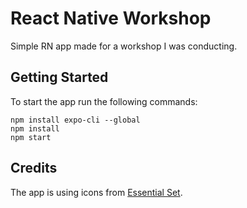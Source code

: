 # React Native Workshop

Simple RN app made for a workshop I was conducting.

## Getting Started

To start the app run the following commands:

```
npm install expo-cli --global
npm install
npm start
```

## Credits

The app is using icons from [Essential Set](https://www.flaticon.com/packs/essential-set-2). 

